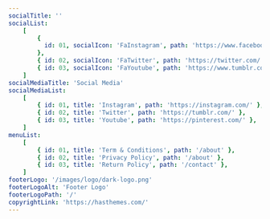 ```yaml
---
socialTitle: ''
socialList:
    [
        {
          id: 01, socialIcon: 'FaInstagram', path: 'https://www.facebook.com/',
        },
        { id: 02, socialIcon: 'FaTwitter', path: 'https://twitter.com/' },
        { id: 03, socialIcon: 'FaYoutube', path: 'https://www.tumblr.com/' },
    ]
socialMediaTitle: 'Social Media'
socialMediaList:
    [
        { id: 01, title: 'Instagram', path: 'https://instagram.com/' },
        { id: 02, title: 'Twitter', path: 'https://tumblr.com/' },
        { id: 03, title: 'Youtube', path: 'https://pinterest.com/' },
    ]
menuList:
    [
        { id: 01, title: 'Term & Conditions', path: '/about' },
        { id: 02, title: 'Privacy Policy', path: '/about' },
        { id: 03, title: 'Return Policy', path: '/contact' },
    ]
footerLogo: '/images/logo/dark-logo.png'
footerLogoAlt: 'Footer Logo'
footerLogoPath: '/'
copyrightLink: 'https://hasthemes.com/'
---
```

